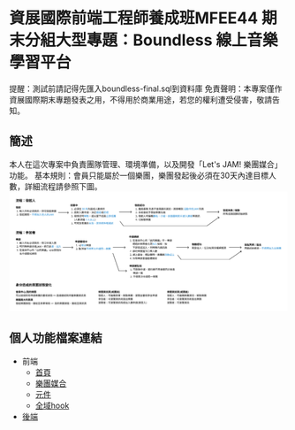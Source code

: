 # 資展國際前端工程師養成班MFEE44 期末分組大型專題：Boundless 線上音樂學習平台

提醒：測試前請記得先匯入boundless-final.sql到資料庫
免責聲明：本專案僅作資展國際期末專題發表之用，不得用於商業用途，若您的權利遭受侵害，敬請告知。

## 簡述

本人在這次專案中負責團隊管理、環境準備，以及開發「Let's JAM! 樂團媒合」功能。
基本規則：會員只能屬於一個樂團，樂團發起後必須在30天內達目標人數，詳細流程請參照下圖。
![image](https://github.com/antonio88118/boundless-final-mine/blob/main/%E7%B5%84%E5%9C%98%E6%B5%81%E7%A8%8B.png)

## 個人功能檔案連結
- 前端
  - [首頁](./client/pages/index.js)
  - [樂團媒合](./client/pages/jam)
  - [元件](./client/components/jam)
  - [全域hook](./client/hooks/use-jam.js)
- [後端](./server/routes/jam.js)
